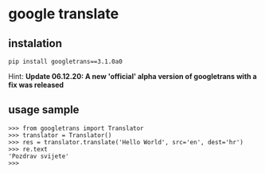# google translate

## instalation
```
pip install googletrans==3.1.0a0
```
Hint:
**Update 06.12.20: A new 'official' alpha version of googletrans with a fix was released**

## usage sample
```
>>> from googletrans import Translator
>>> translator = Translator()
>>> res = translator.translate('Hello World', src='en', dest='hr')
>>> re.text
'Pozdrav svijete'
>>> 
```
